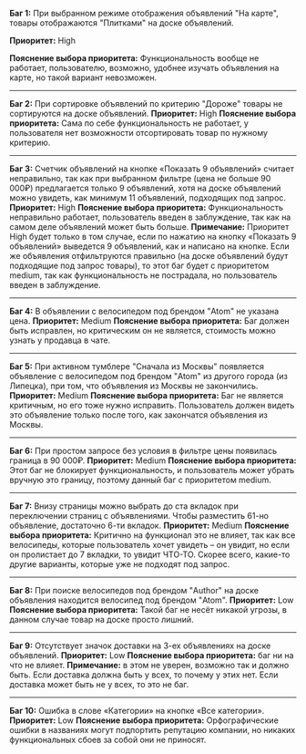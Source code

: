 **Баг 1:** При выбранном режиме отображения объявлений "На карте", товары отображаются "Плитками" на доске объявлений.

**Приоритет:** High

**Пояснение выбора приоритета:** Функциональность вообще не работает, пользователю, возможно, удобнее изучать объявления на карте, но такой вариант невозможен.

---

**Баг 2:** При сортировке объявлений по критерию "Дороже" товары не сортируются на доске объявлений.
**Приоритет:** High
**Пояснение выбора приоритета:** Сама по себе функциональность не работает, у пользователя нет возможности отсортировать товар по нужному критерию.

---

**Баг 3:** Счетчик объявлений на кнопке «Показать 9 объявлений» считает неправильно, так как при выбранном фильтре (цена не больше 90 000₽) предлагается только 9 объявлений, хотя на доске объявлений можно увидеть, как минимум 11 объявлений, подходящих под запрос.
**Приоритет:** High
**Пояснение выбора приоритета:** Функциональность неправильно работает, пользователь введен в заблуждение, так как на самом деле объявлений может быть больше.
**Примечание:** Приоритет High будет только в том случае, если по нажатию на кнопку «Показать 9 объявлений» выведется 9 объявлений, как и написано на кнопке. Если же объявления отфильтруются правильно (на доске объявлений будут подходящие под запрос товары), то этот баг будет с приоритетом medium, так как функциональность не пострадала, но пользователь введен в заблуждение.

---

**Баг 4:** В объявлении с велосипедом под брендом "Atom" не указана цена.
**Приоритет:** Medium
**Пояснение выбора приоритета:** Баг должен быть исправлен, но критическим он не является, стоимость можно узнать у продавца в чате.

---

**Баг 5:** При активном тумблере "Сначала из Москвы" появляется объявление с велосипедом под брендом "Atom" из другого города (из Липецка), при том, что объявления из Москвы не закончились.
**Приоритет:** Medium
**Пояснение выбора приоритета:** Баг не является критичным, но его тоже нужно исправить. Пользователь должен видеть это объявление только после того, как закончатся объявления из Москвы.

---

**Баг 6:** При простом запросе без условия в фильтре цены появилась граница 
в 90 000₽.
 **Приоритет:** Medium
**Пояснение выбора приоритета:** Этот баг не блокирует функциональность, и пользователь может убрать вручную это границу, поэтому данный баг с приоритетом medium.

---
 **Баг 7:** Внизу страницы можно выбрать до ста вкладок при переключении страниц с объявлениями. Чтобы разместить 61-но объявление, достаточно 6-ти вкладок.
**Приоритет:** Medium
**Пояснение выбора приоритета:** Критично на функционал это не влияет, так как все велосипеды, которые пользователь хочет увидеть – он увидит, но если он пролистает до 7 вкладки, то увидит ЧТО-ТО. Скорее всего, какие-то другие варианты, которые уже не подходят под запрос.

---
 **Баг 8:** При поиске велосипедов под брендом "Author" на доске объявления находится велосипед под брендом "Atom".
 **Приоритет:** Low
 **Пояснение выбора приоритета:** Такой баг не несёт никакой угрозы, в данном случае товар на доске просто лишний.

---

**Баг 9:** Отсутствует значок доставки на 3-ех объявлениях на доске объявлений.
**Приоритет:** Low
 **Пояснение выбора приоритета:** баг ни на что не влияет.
 **Примечание:** в этом не уверен, возможно так и должно быть. Если доставка должна быть у всех, то почему у этих нет. Если доставка может быть не у всех, то это не баг.

---

 **Баг 10:** Ошибка в слове «Категории» на кнопке «Все категории».
 **Приоритет:** Low
**Пояснение выбора приоритета:** Орфографические ошибки в названиях могут подпортить репутацию компании, но никаких функциональных сбоев за собой они не приносят.
